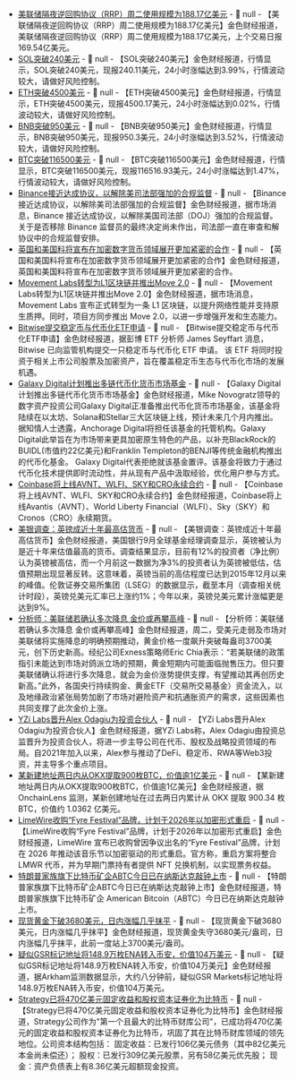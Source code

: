 - [美联储隔夜逆回购协议（RRP）周二使用规模为188.17亿美元](https://www.cls.cn/detail/2147100) - 📰 null - 【美联储隔夜逆回购协议（RRP）周二使用规模为188.17亿美元】金色财经报道，美联储隔夜逆回购协议（RRP）周二使用规模为188.17亿美元，上个交易日报169.54亿美元。
- [SOL突破240美元]() - 📰 null - 【SOL突破240美元】金色财经报道，行情显示，SOL突破240美元，现报240.11美元，24小时涨幅达到3.99%，行情波动较大，请做好风险控制。
- [ETH突破4500美元]() - 📰 null - 【ETH突破4500美元】金色财经报道，行情显示，ETH突破4500美元，现报4500.17美元，24小时涨幅达到0.02%，行情波动较大，请做好风险控制。
- [BNB突破950美元]() - 📰 null - 【BNB突破950美元】金色财经报道，行情显示，BNB突破950美元，现报950.3美元，24小时涨幅达到3.52%，行情波动较大，请做好风险控制。
- [BTC突破116500美元]() - 📰 null - 【BTC突破116500美元】金色财经报道，行情显示，BTC突破116500美元，现报116516.93美元，24小时涨幅达到1.47%，行情波动较大，请做好风险控制。
- [Binance接近达成协议，以解除美司法部强加的合规监督]() - 📰 null - 【Binance接近达成协议，以解除美司法部强加的合规监督】金色财经报道，据市场消息，Binance 接近达成协议，以解除美国司法部（DOJ）强加的合规监督。 
关于是否移除 Binance 监督员的最终决定尚未作出，司法部一直在审查和解协议中的合规监督安排。
- [英国和美国料将宣布在加密数字货币领域展开更加紧密的合作](https://flash.jin10.com/detail/20250917010043647800) - 📰 null - 【英国和美国料将宣布在加密数字货币领域展开更加紧密的合作】金色财经报道，英国和美国料将宣布在加密数字货币领域展开更加紧密的合作。
- [Movement Labs转型为L1区块链并推出Move 2.0]() - 📰 null - 【Movement Labs转型为L1区块链并推出Move 2.0】金色财经报道，据市场消息，Movement Labs 宣布正式转型为一条 L1 区块链，以提升网络性能并支持原生质押。同时，项目方同步推出 Move 2.0，以进一步增强开发和生态能力。
- [Bitwise提交稳定币与代币化ETF申请](https://x.com/JSeyff/status/1967993171700486321) - 📰 null - 【Bitwise提交稳定币与代币化ETF申请】金色财经报道，据彭博 ETF 分析师 James Seyffart 消息，Bitwise 已向监管机构提交一只稳定币与代币化 ETF 申请。 
该 ETF 将同时投资于相关上市公司股票及加密资产，旨在覆盖稳定币生态与代币化市场的发展机遇。
- [Galaxy Digital计划推出多链代币化货币市场基金](https://www.coindesk.com/business/2025/09/16/galaxy-digital-said-to-plan-its-own-tokenized-money-market-fund) - 📰 null - 【Galaxy Digital计划推出多链代币化货币市场基金】金色财经报道，Mike Novogratz领导的数字资产投资公司Galaxy Digital正准备推出代币化货币市场基金，该基金将陆续在以太坊、Solana和Stellar三大区块链上线，预计未来几个月内推出。 
据知情人士透露，Anchorage Digital将担任该基金的托管机构。Galaxy Digital此举旨在为市场带来更具加密原生特色的产品，以补充BlackRock的BUIDL(市值约22亿美元)和Franklin Templeton的BENJI等传统金融机构推出的代币化基金。 
Galaxy Digital代表拒绝就该基金置评。该基金将致力于通过代币化技术提供即时流动性，并从现有产品中汲取经验，优化用户参与方式。
- [Coinbase将上线AVNT、WLFI、SKY和CRO永续合约](https://x.com/CoinbaseMarkets/status/1967981879090716713) - 📰 null - 【Coinbase将上线AVNT、WLFI、SKY和CRO永续合约】金色财经报道，Coinbase将上线Avantis（AVNT）、World Liberty Financial（WLFI）、Sky（SKY）和Cronos（CRO）永续期货。
- [美银调查：英镑成近十年最高估货币](https://flash.jin10.com/detail/20250916234157564800) - 📰 null - 【美银调查：英镑成近十年最高估货币】金色财经报道，美国银行9月全球基金经理调查显示，英镑被认为是近十年来估值最高的货币。调查结果显示，目前有12%的投资者（净比例）认为英镑被高估，而一个月前这一数据为净3%的投资者认为英镑被低估，估值预期出现显著反转。这意味着，英镑当前的高估程度已达到2015年12月以来的峰值。伦敦证券交易所集团（LSEG）的数据显示，截至本月（调查相关统计时段），英镑兑美元汇率已上涨约1%；今年以来，英镑兑美元累计涨幅更是达到9%。
- [分析师：美联储若确认多次降息 金价或再攀高峰](https://flash.jin10.com/detail/20250916234055393800) - 📰 null - 【分析师：美联储若确认多次降息 金价或再攀高峰】金色财经报道，周二，受美元走弱及市场对美联储将实施降息的明确预期推动，黄金价格一度飙升突破每盎司3700美元，创下历史新高。经纪公司Exness策略师Eric Chia表示：“若美联储的政策指引未能达到市场对鸽派立场的预期，黄金短期内可能面临抛售压力。但只要美联储确认将进行多次降息，就会为金价涨势提供支撑，有望推动其再创历史新高。”此外，各国央行持续购金、黄金ETF（交易所交易基金）资金流入，以及地缘政治紧张局势加剧了市场对避险资产和抗通胀资产的需求，这些因素也共同支撑了此次金价上涨。
- [YZi Labs晋升Alex Odagiu为投资合伙人](https://x.com/yzilabs/status/1967979797172326629) - 📰 null - 【YZi Labs晋升Alex Odagiu为投资合伙人】金色财经报道，据YZi Labs称，Alex Odagiu由投资总监晋升为投资合伙人，将进一步主导公司在代币、股权及战略投资领域的布局。自2021年加入以来，Alex参与推动了DeFi、稳定币、RWA等Web3投资，并主导多个重点项目。
- [某新建地址两日内从OKX提取900枚BTC，价值逾1亿美元](https://x.com/OnchainLens/status/1967979878936191069) - 📰 null - 【某新建地址两日内从OKX提取900枚BTC，价值逾1亿美元】金色财经报道，据 OnchainLens 监测，某新创建地址在过去两日内累计从 OKX 提取 900.34 枚 BTC，价值约 1.0362 亿美元。
- [LimeWire收购“Fyre Festival”品牌，计划于2026年以加密形式重启](https://x.com/CoinDesk/status/1967976570359886113) - 📰 null - 【LimeWire收购“Fyre Festival”品牌，计划于2026年以加密形式重启】金色财经报道，LimeWire 宣布已收购曾因争议出名的“Fyre Festival”品牌，计划在 2026 年推动该音乐节以加密驱动的形式重启。官方称，重启方案将整合 LMWR 代币，并为早期门票持有者提供 NFT 兑换机制，以实现票务权益。
- [特朗普家族旗下比特币矿企ABTC今日已在纳斯达克敲钟上市]() - 📰 null - 【特朗普家族旗下比特币矿企ABTC今日已在纳斯达克敲钟上市】金色财经报道，特朗普家族旗下比特币矿企 American Bitcoin（ABTC）今日已在纳斯达克敲钟上市。
- [现货黄金下破3680美元，日内涨幅几乎抹平]() - 📰 null - 【现货黄金下破3680美元，日内涨幅几乎抹平】金色财经报道，现货黄金失守3680美元/盎司，日内涨幅几乎抹平，此前一度站上3700美元/盎司。
- [疑似GSR标记地址将148.9万枚ENA转入币安，价值104万美元](https://intel.arkm.com/explorer/address/0x651aF8E9FF216bd8F1624B3a584ff612710b5d92) - 📰 null - 【疑似GSR标记地址将148.9万枚ENA转入币安，价值104万美元】金色财经报道，据Arkham监测数据显示，大约八分钟前，疑似GSR Markets标记地址将148.9万枚ENA转入币安，价值104万美元。
- [Strategy已将470亿美元固定收益和股权资本证券化为比特币](https://x.com/Strategy/status/1967973013485392293) - 📰 null - 【Strategy已将470亿美元固定收益和股权资本证券化为比特币】金色财经报道，Strategy公司作为"第一个且最大的比特币财库公司"，已成功将470亿美元的固定收益和股权资本证券化为比特币，巩固了其在比特币财库领域的领先地位。公司资本结构包括： 
固定收益：已发行106亿美元债务（其中82亿美元本金尚未偿还）； 
股权：已发行309亿美元股票，另有58亿美元优先股； 
现金：资产负债表上有8.36亿美元超额现金投资。
